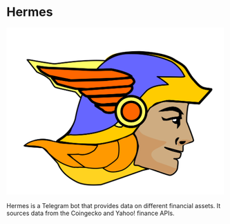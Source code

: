 # Hermes

![Greek god Hermes](hermes.png)

Hermes is a Telegram bot that provides data on different financial assets.
It sources data from the Coingecko and Yahoo! finance APIs.
